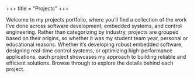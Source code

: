 +++
title = "Projects"
+++


Welcome to my projects portfolio, where you’ll find a collection of the work I’ve done across software development, embedded systems, and control engineering. Rather than categorizing by industry, projects are grouped based on their origins, so whether it was my student team year, personal or educational reasons. Whether it’s developing robust embedded software, designing real-time control systems, or optimizing high-performance applications, each project showcases my approach to building reliable and efficient solutions. Browse through to explore the details behind each project.